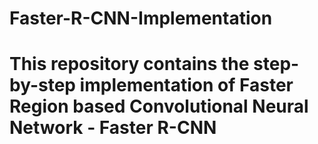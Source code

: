 # Faster-R-CNN-Implementation

# This repository contains the step-by-step implementation of Faster Region based Convolutional Neural Network - Faster R-CNN
